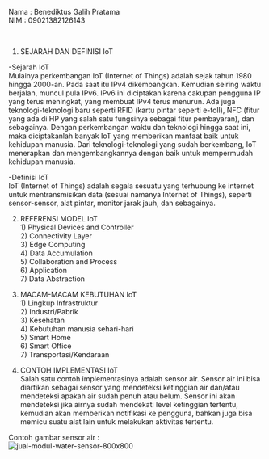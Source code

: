Nama 	: Benediktus Galih Pratama <br />
NIM	: 09021382126143 <br />

<br />

1. SEJARAH DAN DEFINISI IoT

-Sejarah IoT <br />
	Mulainya perkembangan IoT (Internet of Things) adalah sejak tahun 1980 hingga 2000-an. Pada saat itu IPv4 dikembangkan. Kemudian seiring waktu berjalan, muncul pula IPv6. IPv6 ini diciptakan karena cakupan pengguna IP yang terus meningkat, yang membuat IPv4 terus menurun. Ada juga teknologi-teknologi baru seperti RFID (kartu pintar seperti e-toll), NFC (fitur yang ada di HP yang salah satu fungsinya sebagai fitur pembayaran), dan sebagainya. Dengan perkembangan waktu dan teknologi hingga saat ini, maka diciptakanlah banyak IoT yang memberikan manfaat baik untuk kehidupan manusia. Dari teknologi-teknologi yang sudah berkembang, IoT menerapkan dan mengembangkannya dengan baik untuk mempermudah kehidupan manusia. <br />
	
-Definisi IoT <br />
	IoT (Internet of Things) adalah segala sesuatu yang terhubung ke internet untuk mentransmisikan data (sesuai namanya Internet of Things), seperti sensor-sensor, alat pintar, monitor jarak jauh, dan sebagainya. <br />

2. REFERENSI MODEL IoT <br />
        1) Physical Devices and Controller <br />
        2) Connectivity Layer <br />
        3) Edge Computing <br />
        4) Data Accumulation <br />
        5) Collaboration and Process <br />
        6) Application <br />
        7) Data Abstraction <br />


3. MACAM-MACAM KEBUTUHAN IoT <br />
        1) Lingkup Infrastruktur <br />
        2) Industri/Pabrik <br />
        3) Kesehatan <br />
        4) Kebutuhan manusia sehari-hari <br />
        5) Smart Home <br />
        6) Smart Office <br />
        7) Transportasi/Kendaraan <br />

4. CONTOH IMPLEMENTASI IoT <br />
	Salah satu contoh implementasinya adalah sensor air. Sensor air ini bisa diartikan sebagai sensor yang mendeteksi ketinggian air dan/atau mendeteksi apakah air sudah penuh atau belum. Sensor ini akan mendeteksi jika airnya sudah mendekati level ketinggian tertentu, kemudian akan memberikan notifikasi ke pengguna, bahkan juga bisa memicu suatu alat lain untuk melakukan aktivitas tertentu. <br />

 Contoh gambar sensor air : <br />
 ![jual-modul-water-sensor-800x800](https://github.com/galihptm/Tugas1_IOT_Benediktus-Galih-Pratama/assets/141122327/0ff1e9b8-8fd2-4255-8852-d60f17eb94de)


	 
